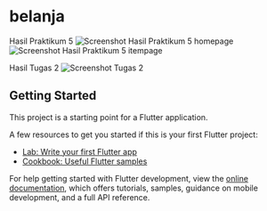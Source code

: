 # belanja

Hasil Praktikum 5
![Screenshot Hasil Praktikum 5 homepage](assets/praktikum5b1.jpg)
![Screenshot Hasil Praktikum 5 itempage](assets/praktikum5b2.jpg)

Hasil Tugas 2
![Screenshot Tugas 2](assets/tugas2.jpg)

## Getting Started

This project is a starting point for a Flutter application.

A few resources to get you started if this is your first Flutter project:

- [Lab: Write your first Flutter app](https://docs.flutter.dev/get-started/codelab)
- [Cookbook: Useful Flutter samples](https://docs.flutter.dev/cookbook)

For help getting started with Flutter development, view the
[online documentation](https://docs.flutter.dev/), which offers tutorials,
samples, guidance on mobile development, and a full API reference.
